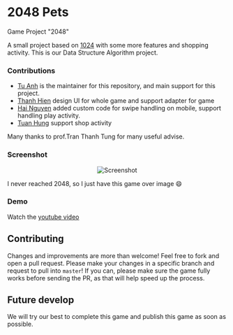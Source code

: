 # 2048 Pets
Game Project "2048"

A small project based on [1024](https://play.google.com/store/apps/details?id=com.veewo.a1024) with some more features and shopping activity.
This is our Data Structure Algorithm project.

### Contributions

 - [Tu Anh](https://github.com/suhymin97/) is the maintainer for this repository, and main support for this project.
 - [Thanh Hien](https://github.com/thanhhien191097) design UI for whole game and support adapter for game
 - [Hai Nguyen](https://github.com/NguyenHoHai) added custom code for swipe handling on mobile, support handling play activity.
 - [Tuan Hung](https://github.com/Hiroyughi) support shop activity

Many thanks to prof.Tran Thanh Tung for many useful advise.

### Screenshot

<p align="center">
  <img src="https://scontent.fsgn5-2.fna.fbcdn.net/v/t1.0-9/32207520_622466674768769_462640176179445760_o.jpg?_nc_cat=0&oh=a017f0decca8221146d9296b5079cd2b&oe=5B50070E" alt="Screenshot"/>
</p>

I never reached 2048, so I just have this game over image :smile:

### Demo

Watch the [youtube video](http://youtu.be/GBvmYQE_RLs)

## Contributing
Changes and improvements are more than welcome! Feel free to fork and open a pull request. Please make your changes in a specific branch and request to pull into `master`! If you can, please make sure the game fully works before sending the PR, as that will help speed up the process.

## Future develop
We will try our best to complete this game and publish this game as soon as possible.
